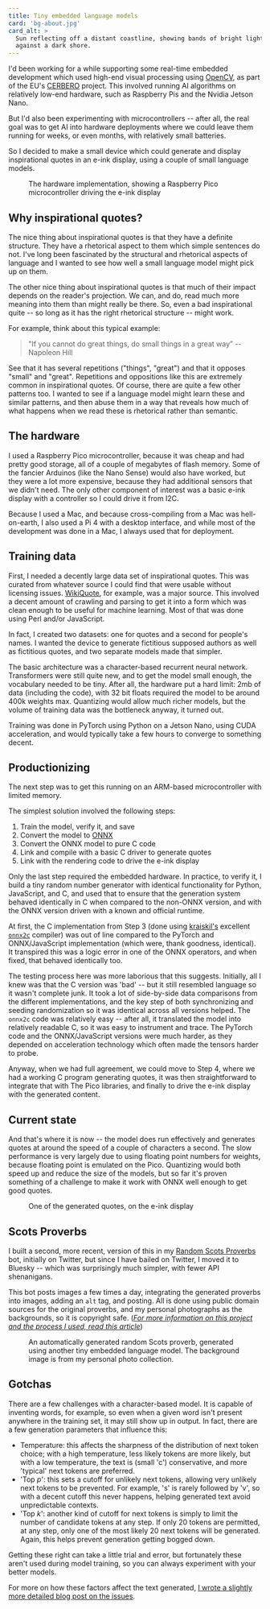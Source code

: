 ```yaml
---
title: Tiny embedded language models
card: 'bg-about.jpg'
card_alt: >
  Sun reflecting off a distant coastline, showing bands of bright light 
  against a dark shore.
---
```


I'd been working for a while supporting some real-time embedded development
which used high-end visual processing using [OpenCV](https://opencv.org), as
part of the EU's [CERBERO](https://www.cerbero-h2020.eu) project. This involved
running AI algorithms on relatively low-end hardware, such as Raspberry Pis and
the Nvidia Jetson Nano. 

But I'd also been experimenting with microcontrollers -- after all, the real
goal was to get AI into hardware deployments where we could leave them running
for weeks, or even months, with relatively small batteries.

So I decided to make a small device which could generate and display inspirational
quotes in an e-ink display, using a couple of small language models. 

<figure class="figure">
  <enhanced:img src="$lib/assets/pages/IMG_1141.jpg" 
       alt="Chart of bias effects by temperature"></enhanced:img>
    <figcaption class="figure-caption">
    The hardware implementation, showing a Raspberry Pico microcontroller 
    driving the e-ink display
    </figcaption>
</figure>

## Why inspirational quotes?

The nice thing about inspirational quotes is that they have a definite
structure. They have a rhetorical aspect to them which simple sentences do not.
I've long been fascinated by the structural and rhetorical aspects of language
and I wanted to see how well a small language model might pick up on them.

The other nice thing about inspirational quotes is that much of their impact 
depends on the reader's projection. We can, and do, read much more meaning into
them than might really be there. So, even a bad inspirational quite -- so long
as it has the right rhetorical structure -- might work. 

For example, think about this typical example:

> "If you cannot do great things, do small things in a great way” -- Napoleon Hill

See that it has several repetitions ("things", "great") and that it opposes
"small" and "great". Repetitions and oppositions like this are extremely common
in inspirational quotes. Of course, there are quite a few other patterns too. I
wanted to see if a language model might learn these and similar patterns, and
then abuse them in a way that reveals how much of what happens when we read
these is rhetorical rather than semantic.

## The hardware

I used a Raspberry Pico microcontroller, because it was cheap and had pretty
good storage, all of a couple of megabytes of flash memory. Some of the fancier
Arduinos (like the Nano Sense) would also have worked, but they were a lot more
expensive, because they had additional sensors that we didn't need. The only
other component of interest was a basic e-ink display with a controller so I
could drive it from I2C. 

Because I used a Mac, and because cross-compiling from a Mac was hell-on-earth,
I also used a Pi 4 with a desktop interface, and while most of the development
was done in a Mac, I always used that for deployment.

## Training data

First, I needed a decently large data set of inspirational quotes. This was 
curated from whatever source I could find that were usable without licensing 
issues. [WikiQuote](https://en.wikiquote.org/), for example, was a major source.
This involved a decent amount of crawling and parsing to get it into a form
which was clean enough to be useful for machine learning. Most of that was
done using Perl and/or JavaScript.

In fact, I created two datasets: one for quotes and a second for people's names.
I wanted the device to generate fictitious supposed authors as well as
fictitious quotes, and two separate models made that simpler. 

The basic architecture was a character-based recurrent neural network. Transformers
were still quite new, and to get the model small enough, the vocabulary needed to be
tiny. After all, the hardware put a hard limit: 2mb of data (including the code),
with 32 bit floats required the model to be around 400k weights max. Quantizing 
would allow much richer models, but the volume of training data was the bottleneck
anyway, it turned out.

Training was done in PyTorch using Python on a Jetson Nano, using CUDA acceleration,
and would typically take a few hours to converge to something decent. 

## Productionizing

The next step was to get this running on an ARM-based microcontroller with limited
memory. 

The simplest solution involved the following steps:

1. Train the model, verify it, and save
2. Convert the model to [ONNX](https://onnx.ai)
3. Convert the ONNX model to pure C code
4. Link and compile with a basic C driver to generate quotes
5. Link with the rendering code to drive the e-ink display

Only the last step required the embedded hardware. In practice, to verify it, I
build a tiny random number generator with identical functionality for Python, JavaScript, 
and C, and used that to ensure that the generation system behaved identically in C 
when compared to the non-ONNX version, and with the ONNX version driven with a 
known and official runtime. 

At first, the C implementation from Step 3 (done using [kraiskil's](https://github.com/kraiskil) excellent
[`onnx2c`](https://github.com/kraiskil/onnx2c) compiler) was out of line compared
to the PyTorch and ONNX/JavaScript implementation (which were, thank goodness,
identical). It transpired this was a logic error in one of the ONNX operators,
and when fixed, that behaved identically too. 

The testing process here was more laborious that this suggests. Initially, all I
knew was that the C version was 'bad' -- but it still resembled language so it 
wasn't complete junk. It took a lot of side-by-side data comparisons from the 
different implementations, and the key step of both synchronizing and seeding 
randomization so it was identical across all versions helped. The `onnx2c` code
was relatively easy -- after all, it translated the model into relatively readable C, so it was
easy to instrument and trace. The PyTorch code and the ONNX/JavaScript versions
were much harder, as they depended on acceleration technology which often made
the tensors harder to probe.

Anyway, when we had full agreement, we could move to Step 4, where we had a
working C program generating quotes, it was then straightforward to integrate
that with The Pico libraries, and finally to drive the e-ink display with the
generated content.

## Current state

And that's where it is now -- the model does run effectively and generates
quotes at around the speed of a couple of characters a second. The slow performance
is very largely due to using floating point numbers for weights, because floating
point is emulated on the Pico. Quantizing would both speed up and reduce the size 
of the models, but so far it's proven something of a challenge to make it work with
ONNX well enough to get good quotes. 

<figure class="figure">
  <enhanced:img src="$lib/assets/pages/IMG_1169.jpg" 
       alt="Chart of bias effects by temperature"></enhanced:img>
    <figcaption class="figure-caption">
    One of the generated quotes, on the e-ink display
    </figcaption>
</figure>

## Scots Proverbs

I built a second, more recent, version of this in my [Random Scots
Proverbs](https://bsky.app/profile/scotsproverbsbot.bsky.social) bot, initially
on Twitter, but since I have bailed on Twitter, I moved it to Bluesky -- which
was surprisingly much simpler, with fewer API shenanigans.

This bot posts images a few times a day, integrating the generated proverbs into
images, adding an `alt` tag, and posting. All is done using public domain
sources for the original proverbs, and my personal photographs as the
backgrounds, so it is copyright safe. ([*For more information on this project
and the process I used, read this
article*](/2022/09/05/scots-proverbs/))

<figure class="figure">
  <enhanced:img csrc="$lib/assets/pages/scots-proverb-1.png" 
       alt="AI generated Scots proverb against a moody mountainside loch with low cloud. “The wird o’ the hand is worth a bind o’ the wind”"></enhanced:img>
    <figcaption class="figure-caption">
    An automatically generated random Scots proverb, generated using another
    tiny embedded language model. The background image is from my personal 
    photo collection.
    </figcaption>
</figure>

## Gotchas

There are a few challenges with a character-based model. It is capable of
inventing words, for example, so even when a given word isn't present anywhere
in the training set, it may still show up in output. In fact, there are a few
generation parameters that influence this:

- Temperature: this affects the sharpness of the distribution of next token
  choice; with a high temperature, less likely tokens are more likely, but with
  a low temperature, the text is (small 'c') conservative, and more 'typical'
  next tokens are preferred.
- 'Top *p*': this sets a cutoff for unlikely next tokens, allowing very unlikely
  next tokens to be prevented. For example, 's' is rarely followed by 'v', so
  with a decent cutoff this never happens, helping generated text avoid
  unpredictable contexts. 
- 'Top *k*': another kind of cutoff for next tokens is simply to limit the
  number of candidate tokens at any step. If only 20 tokens are permitted, at
  any step, only one of the most likely 20 next tokens will be generated. Again,
  this helps prevent generation getting bogged down. 

Getting these right can take a little trial and error, but fortunately these
aren't used during model training, so you can always experiment with your better
models.

For more on how these factors affect the text generated, 
[I wrote a slightly more detailed blog post on the issues](/2022/01/09/language-model-bias/).